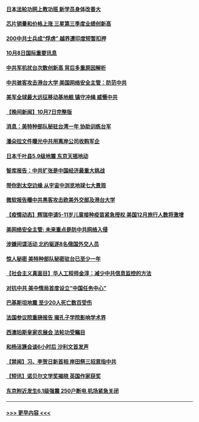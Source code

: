 #### [日本法轮功网上教功班 新学员身体改善大](../pages/prog202/a103237679.md?t=10082150) 
#### [芯片销量和价格上涨 三星第三季度业绩创新高](../pages/prog202/a103237806.md?t=10082150) 
#### [200中共士兵成“俘虏” 越界遭印度短暂扣押](../pages/prog202/a103237712.md?t=10082150) 
#### [10月8日国际重要讯息](../pages/prog202/a103237707.md?t=10082150) 
#### [中共军机扰台次数创新高 背后多重原因解析](../pages/prog202/a103237641.md?t=10082150) 
#### [中共骇客攻击港台大学 美国网络安全主管：防范中共](../pages/prog202/a103237250.md?t=10082150) 
#### [美军全球最大远征移动基地舰 镇守冲绳 威慑中共](../pages/prog202/a103237355.md?t=10082150) 
#### [【晚间新闻】10月7日完整版](../pages/prog202/a103237452.md?t=10082150) 
#### [消息：美特种部队秘驻台湾一年 协助训练台军](../pages/prog202/a103237440.md?t=10082150) 
#### [潘朵拉文件曝光中共用离岸公司收购军企](../pages/prog202/a103237457.md?t=10082150) 
#### [日本千叶县5.9级地震 东京天摇地动](../pages/prog202/a103237299.md?t=10082150) 
#### [智库报告：中共扩张是中国经济最重大挑战](../pages/prog202/a103237310.md?t=10082150) 
#### [带你到太空边缘 从宇宙中浏览地球七大景观](../pages/prog202/a103237276.md?t=10082150) 
#### [微软报告曝中共黑客攻击欧美外交部及港台大学](../pages/prog202/a103237152.md?t=10082150) 
#### [【疫情动态】辉瑞申请5-11岁儿童接种疫苗紧急授权 美国12月旅行人数将激增](../pages/prog202/a103237253.md?t=10082150) 
#### [美网络安全主管: 未来重点是防中共网络入侵](../pages/prog202/a103237248.md?t=10082150) 
#### [涉嫌间谍活动 北约驱逐8名俄国外交人员](../pages/prog202/a103237242.md?t=10082150) 
#### [惊人秘密 美特种部队秘密驻台已至少一年](../pages/prog202/a103237244.md?t=10082150) 
#### [【社会主义真面目】华人工程师金淳：减少中共信息监控的方法](../pages/prog202/a103237220.md?t=10082150) 
#### [对抗中共 美中情局首度设立“中国任务中心”](../pages/prog202/a103237227.md?t=10082150) 
#### [巴基斯坦地震 至少20人死亡数百受伤](../pages/prog202/a103237199.md?t=10082150) 
#### [法国参议院重磅报告 揭孔子学院影响学术界](../pages/prog202/a103237181.md?t=10082150) 
#### [西澳珀斯皇家农展会 法轮功受瞩目](../pages/prog202/a103237190.md?t=10082150) 
#### [和杨洁篪会谈6小时后 沙利文首发声](../pages/prog202/a103237115.md?t=10082150) 
#### [【禁闻】习、李贺日新首相 岸田祭三招意指中共](../pages/prog202/a103237000.md?t=10082150) 
#### [【短讯】诺贝尔文学奖揭晓 英国作家获奖](../pages/prog202/a103237055.md?t=10082150) 
#### [东京附近发生6.1级强震 250户断电 机场紧急关闭](../pages/prog202/a103236945.md?t=10082150) 

----
#### [ >>> 更早内容 <<< ](../indexes/prog202-earlier.md)
